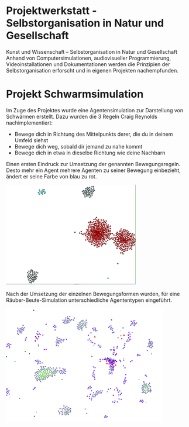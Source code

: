 # Projektwerkstatt - Selbstorganisation in Natur und Gesellschaft
Kunst und Wissenschaft – Selbstorganisation in Natur und Gesellschaft
Anhand von Computersimulationen, audiovisueller Programmierung, Videoinstallationen
und Dokumentationen werden die Prinzipien der Selbstorganisation erforscht
und in eigenen Projekten nachempfunden.

# Projekt Schwarmsimulation
Im Zuge des Projektes wurde eine Agentensimulation zur Darstellung von Schwärmen erstellt.
Dazu wurden die 3 Regeln Craig Reynolds nachimplementiert:
- Bewege dich in Richtung des Mittelpunkts derer, die du in deinem Umfeld siehst
- Bewege dich weg, sobald dir jemand zu nahe kommt
- Bewege dich in etwa in dieselbe Richtung wie deine Nachbarn

Einen ersten Eindruck zur Umsetzung der genannten Bewegungsregeln. Desto mehr ein Agent mehrere Agenten zu seiner Bewegung einbezieht, ändert er seine Farbe von blau zu rot.

![Screenshot](doc/schwarm.png)

Nach der Umsetzung der einzelnen Bewegungsformen wurden, für eine Räuber-Beute-Simulation unterschiedliche Agententypen eingeführt.

![Screenshot2](doc/predator_prey_simulation.png)
